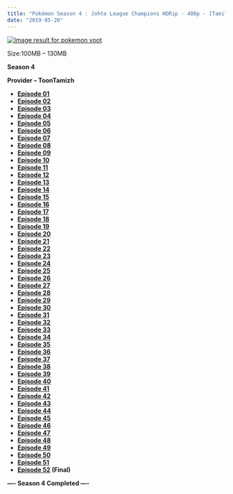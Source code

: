 ```yaml
---
title: "Pokémon Season 4 : Johto League Champions HDRip - 480p - [Tamil + English] - x264 - 100MB(Each)"
date: "2019-05-20"
---
```


  

[![Image result for pokemon voot](https://viacom18-res.cloudinary.com/image/upload/f_auto,q_auto:eco,fl_lossy/kimg/series_cover_image/Pokemon-E.jpg)](https://viacom18-res.cloudinary.com/image/upload/f_auto,q_auto:eco,fl_lossy/kimg/series_cover_image/Pokemon-E.jpg "Enlarge image")

  

  

Size:100MB – 130MB

**Season 4**

**Provider – ToonTamizh**

- **[Episode 01](https://clk.ink/a7WQPY)**
- **[Episode 02](https://clk.ink/8FIqogLy)**
- **[Episode 03](https://clk.ink/jEbCQblB)**
- **[Episode 04](https://clk.ink/mEDNC1O)**
- **[Episode 05](https://clk.ink/FI3B)**
- **[Episode 06](https://clk.ink/2Wv1NDn)**
- **[Episode 07](https://clk.ink/z2HrB)**
- **[Episode 08](https://clk.ink/UFDm76TB)**
- **[Episode 09](https://clk.ink/aczDxOn)**
- **[Episode 10](https://clk.ink/oY49O6B)**
- **[Episode 11](https://clk.ink/nsdo)**
- **[Episode 12](https://clk.ink/pdOUhBFQ)**
- **[Episode 13](https://clk.ink/vUwnE7)**
- **[Episode 14](https://clk.ink/qmHgeuV)**
- **[Episode 15](https://clk.ink/LaIDe)**
- **[Episode 16](https://clk.ink/lWIqwJuI)**
- **[Episode 17](https://clk.ink/bONmDieD)**
- **[Episode 18](https://clk.ink/TtyLhpSl)**
- **[Episode 19](https://clk.ink/SHYV)**
- **[Episode 20](https://clk.ink/Jbc8dm)**
- **[Episode 21](https://clk.ink/J738p)**
- **[Episode 22](https://clk.ink/0DCXS1)**
- **[Episode 23](https://clk.ink/z63Tkgab)**
- **[Episode 24](https://clk.ink/93pvUpz)**
- **[Episode 25](https://clk.ink/mHgTZr6A)**
- **[Episode 26](https://clk.ink/dsJMx)**
- **[Episode 27](https://clk.ink/kYvi)**
- **[Episode 28](https://clk.ink/caDJs)**
- **[Episode 29](https://clk.ink/DrqhyYVu)**
- **[Episode 30](https://clk.ink/usDrvRAa)**
- **[Episode 31](https://clk.ink/eNEQj5Z)**
- **[Episode 32](https://clk.ink/0r9evcD2)**
- **[Episode 33](https://clk.ink/JoIuP)**
- **[Episode 34](https://clk.ink/0JIMyKmD)**
- **[Episode 35](https://clk.ink/Sz9E)**
- **[Episode 36](https://clk.ink/wFtZsuM)**
- **[Episode 37](https://clk.ink/jNmf2Ih)**
- **[Episode 38](https://clk.ink/QowU790H)**
- **[Episode 39](https://clk.ink/RFbu)**
- **[Episode 40](https://clk.ink/ujJrZAtw)**
- **[Episode 41](https://clk.ink/4ysSWF)**
- **[Episode 42](https://clk.ink/2Zqk9FUq)**
- **[Episode 43](https://clk.ink/z5A8le)**
- **[Episode 44](https://clk.ink/LV8rWcf)**
- **[Episode 45](https://clk.ink/aIPvZCrt)**
- **[Episode 46](https://clk.ink/gXLw)**
- **[Episode 47](https://clk.ink/lrxV75)**
- **[Episode 48](https://clk.ink/b4NKph7)**
- **[Episode 49](https://clk.ink/WMnlUc)**
- **[Episode 50](https://clk.ink/akFh)**
- **[Episode 51](https://clk.ink/isS5o4)**
- **[Episode 52](https://clk.ink/dO8Y6fGx) (Final)**

**—- Season 4 Completed —-**
